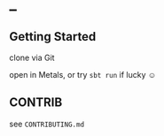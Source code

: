 













# _

## Getting Started

clone via Git

open in Metals, or
try `sbt run` if lucky ☺

## CONTRIB

see `CONTRIBUTING.md`














